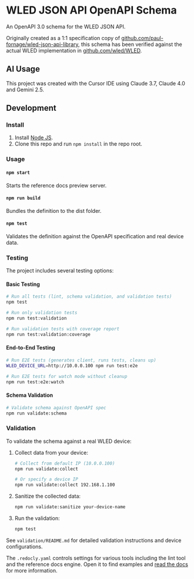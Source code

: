 # WLED JSON API OpenAPI Schema

An OpenAPI 3.0 schema for the WLED JSON API.

Originally created as a 1:1 specification copy of [github.com/paul-fornage/wled-json-api-library](https://github.com/paul-fornage/wled-json-api-library), this schema has been verified against the actual WLED implementation in [github.com/wled/WLED](https://github.com/wled/WLED.git).

## AI Usage

This project was created with the Cursor IDE using Claude 3.7, Claude 4.0 and Gemini 2.5.

## Development

### Install

1. Install [Node JS](https://nodejs.org/).
2. Clone this repo and run `npm install` in the repo root.

### Usage

#### `npm start`
Starts the reference docs preview server.

#### `npm run build`
Bundles the definition to the dist folder.

#### `npm test`
Validates the definition against the OpenAPI specification and real device data.

### Testing

The project includes several testing options:

#### Basic Testing
```bash
# Run all tests (lint, schema validation, and validation tests)
npm test

# Run only validation tests
npm run test:validation

# Run validation tests with coverage report
npm run test:validation:coverage
```

#### End-to-End Testing
```bash
# Run E2E tests (generates client, runs tests, cleans up)
WLED_DEVICE_URL=http://10.0.0.100 npm run test:e2e

# Run E2E tests for watch mode without cleanup
npm run test:e2e:watch
```

#### Schema Validation
```bash
# Validate schema against OpenAPI spec
npm run validate:schema
```

### Validation

To validate the schema against a real WLED device:

1. Collect data from your device:
   ```bash
   # Collect from default IP (10.0.0.100)
   npm run validate:collect

   # Or specify a device IP
   npm run validate:collect 192.168.1.100
   ```

2. Sanitize the collected data:
   ```bash
   npm run validate:sanitize your-device-name
   ```

3. Run the validation:
   ```bash
   npm test
   ```

See `validation/README.md` for detailed validation instructions and device configurations.

The `.redocly.yaml` controls settings for various
tools including the lint tool and the reference
docs engine.  Open it to find examples and
[read the docs](https://redocly.com/docs/cli/configuration/)
for more information.

